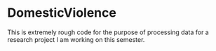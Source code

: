 # DomesticViolence

This is extremely rough code for the purpose of processing data for a research project I am working on this semester.  

